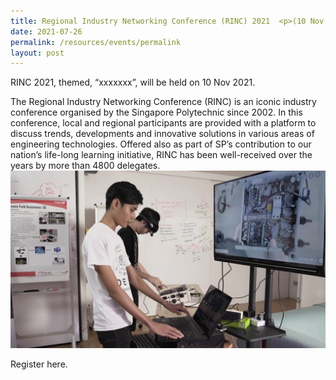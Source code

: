 ```yaml
---
title: Regional Industry Networking Conference (RINC) 2021  <p>(10 Nov 2021)</p>
date: 2021-07-26
permalink: /resources/events/permalink
layout: post
---
```

RINC 2021, themed, “xxxxxxx”, will be held on 10 Nov 2021.

The Regional Industry Networking Conference (RINC) is an iconic industry conference organised by the Singapore Polytechnic since 2002. In this conference, local and regional participants are provided with a platform to discuss trends, developments and innovative solutions in various areas of engineering technologies. Offered also as part of SP’s contribution to our nation’s life-long learning initiative, RINC has been well-received over the years by more than 4800 delegates.
![Alt text for image on Isomer site](/images/5G%20Garage_3.jpg)

Register here.